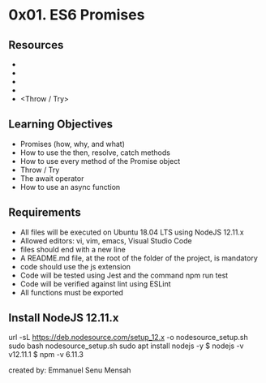 # 0x01. ES6 Promises

## Resources
* <Promise>
* <JavaScript Promise: An introduction>
* <Await>
* <Async>
* <Throw / Try>

## Learning Objectives
* Promises (how, why, and what)
* How to use the then, resolve, catch methods
* How to use every method of the Promise object
* Throw / Try
* The await operator
* How to use an async function

## Requirements
* All files will be executed on Ubuntu 18.04 LTS using NodeJS 12.11.x
* Allowed editors: vi, vim, emacs, Visual Studio Code
* files should end with a new line
* A README.md file, at the root of the folder of the project, is mandatory
* code should use the js extension
* Code will be tested using Jest and the command npm run test
* Code will be verified against lint using ESLint
* All functions must be exported

## Install NodeJS 12.11.x
url -sL https://deb.nodesource.com/setup_12.x -o nodesource_setup.sh
sudo bash nodesource_setup.sh
sudo apt install nodejs -y
$ nodejs -v
v12.11.1
$ npm -v
6.11.3

created by: Emmanuel Senu Mensah
